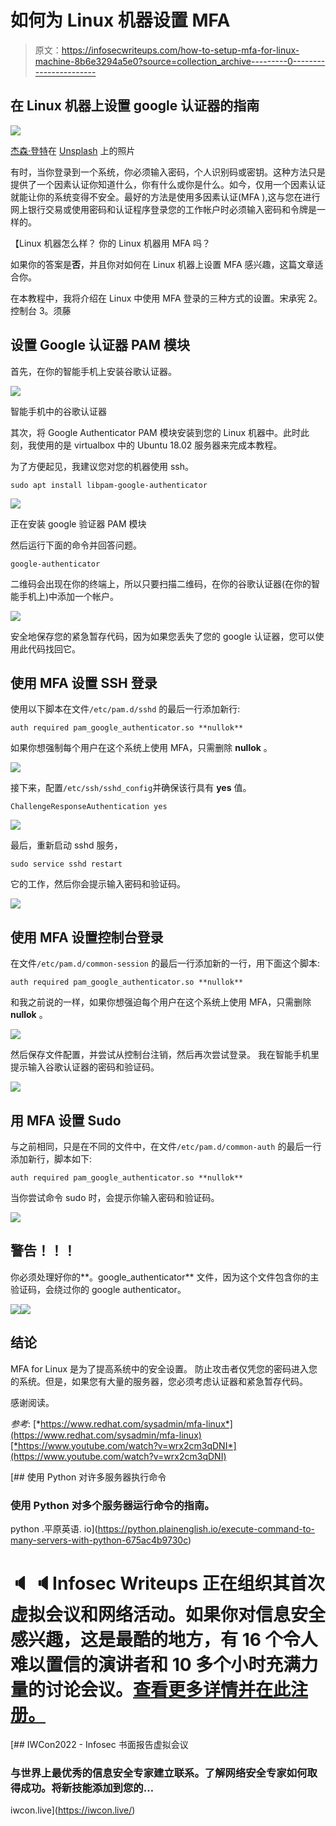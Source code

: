 # 如何为 Linux 机器设置 MFA

> 原文：<https://infosecwriteups.com/how-to-setup-mfa-for-linux-machine-8b6e3294a5e0?source=collection_archive---------0----------------------->

## 在 Linux 机器上设置 google 认证器的指南

![](img/6c2dd2f2b711470c71ee75be7a0f2198.png)

[杰森·登特](https://unsplash.com/@jdent?utm_source=medium&utm_medium=referral)在 [Unsplash](https://unsplash.com?utm_source=medium&utm_medium=referral) 上的照片

有时，当你登录到一个系统，你必须输入密码，个人识别码或密钥。这种方法只是提供了一个因素认证你知道什么，你有什么或你是什么。如今，仅用一个因素认证就能让你的系统变得不安全。最好的方法是使用多因素认证(MFA ),这与您在进行网上银行交易或使用密码和认证程序登录您的工作帐户时必须输入密码和令牌是一样的。

【Linux 机器怎么样？
你的 Linux 机器用 MFA 吗？

如果你的答案是**否**，并且你对如何在 Linux 机器上设置 MFA 感兴趣，这篇文章适合你。

在本教程中，我将介绍在 Linux 中使用 MFA 登录的三种方式的设置。宋承宪
2。控制台
3。须藤

## 设置 Google 认证器 PAM 模块

首先，在你的智能手机上安装谷歌认证器。

![](img/396fb42ff44ff5c1c92460fe0ef7cc4e.png)

智能手机中的谷歌认证器

其次，将 Google Authenticator PAM 模块安装到您的 Linux 机器中。此时此刻，我使用的是 virtualbox 中的 Ubuntu 18.02 服务器来完成本教程。

为了方便起见，我建议您对您的机器使用 ssh。

```
sudo apt install libpam-google-authenticator
```

![](img/c8ae94c1c54e592d6c557c09bcd0c51e.png)

正在安装 google 验证器 PAM 模块

然后运行下面的命令并回答问题。

```
google-authenticator
```

二维码会出现在你的终端上，所以只要扫描二维码，在你的谷歌认证器(在你的智能手机上)中添加一个帐户。

![](img/8e2408e2f4574057ffbb951609157b8b.png)

安全地保存您的紧急暂存代码，因为如果您丢失了您的 google 认证器，您可以使用此代码找回它。

## 使用 MFA 设置 SSH 登录

使用以下脚本在文件`/etc/pam.d/sshd` 的最后一行添加新行:

```
auth required pam_google_authenticator.so **nullok**
```

如果你想强制每个用户在这个系统上使用 MFA，只需删除 **nullok** 。

![](img/79da6327dbf44200e7696f362d33c10e.png)

接下来，配置`/etc/ssh/sshd_config`并确保该行具有 **yes** 值。

```
ChallengeResponseAuthentication yes
```

![](img/7970dd9ddb58ae3107b97d80aec25089.png)

最后，重新启动 sshd 服务，

```
sudo service sshd restart
```

它的工作，然后你会提示输入密码和验证码。

![](img/0a63948fdcdedc65bbc91df7431b5e43.png)

## 使用 MFA 设置控制台登录

在文件`/etc/pam.d/common-session` 的最后一行添加新的一行，用下面这个脚本:

```
auth required pam_google_authenticator.so **nullok**
```

和我之前说的一样，如果你想强迫每个用户在这个系统上使用 MFA，只需删除 **nullok** 。

![](img/bef7aa8eb8478f07a14c8e3018129b08.png)

然后保存文件配置，并尝试从控制台注销，然后再次尝试登录。
我在智能手机里提示输入谷歌认证器的密码和验证码。

![](img/6c74d8689f3964ab35dbae692bf167f2.png)

## 用 MFA 设置 Sudo

与之前相同，只是在不同的文件中，在文件`/etc/pam.d/common-auth` 的最后一行添加新行，脚本如下:

```
auth required pam_google_authenticator.so **nullok**
```

当你尝试命令 sudo 时，会提示你输入密码和验证码。

![](img/9243e46dbe7dfcb2bc2817e26a133ebf.png)

## 警告！！！

你必须处理好你的**。google_authenticator** 文件，因为这个文件包含你的主验证码，会绕过你的 google authenticator。

![](img/5a4290d5cccfe9e45415723c29e009ff.png)![](img/f4d31701d458c1c5f7466588e86fdc5c.png)

## 结论

MFA for Linux 是为了提高系统中的安全设置。
防止攻击者仅凭您的密码进入您的系统。但是，如果您有大量的服务器，您必须考虑认证器和紧急暂存代码。

感谢阅读。

*参考*:
[*https://www.redhat.com/sysadmin/mfa-linux*](https://www.redhat.com/sysadmin/mfa-linux)[*https://www.youtube.com/watch?v=wrx2cm3qDNI*](https://www.youtube.com/watch?v=wrx2cm3qDNI)

[](https://python.plainenglish.io/execute-command-to-many-servers-with-python-675ac4b9730c) [## 使用 Python 对许多服务器执行命令

### 使用 Python 对多个服务器运行命令的指南。

python .平原英语. io](https://python.plainenglish.io/execute-command-to-many-servers-with-python-675ac4b9730c) 

# 🔈 🔈Infosec Writeups 正在组织其首次虚拟会议和网络活动。如果你对信息安全感兴趣，这是最酷的地方，有 16 个令人难以置信的演讲者和 10 多个小时充满力量的讨论会议。[查看更多详情并在此注册。](https://iwcon.live/)

[](https://iwcon.live/) [## IWCon2022 - Infosec 书面报告虚拟会议

### 与世界上最优秀的信息安全专家建立联系。了解网络安全专家如何取得成功。将新技能添加到您的…

iwcon.live](https://iwcon.live/)